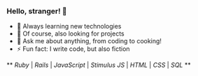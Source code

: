 ### Hello, stranger! 🙂


- 🌱 Always learning new technologies 
- 🔭 Of course, also looking for projects
- 💬 Ask me about anything, from coding to cooking!
- ⚡ Fun fact: I write code, but also fiction


** _Ruby_ | _Rails_ | _JavaScript_ | _Stimulus JS_ | _HTML_ | _CSS_ | _SQL_ **
